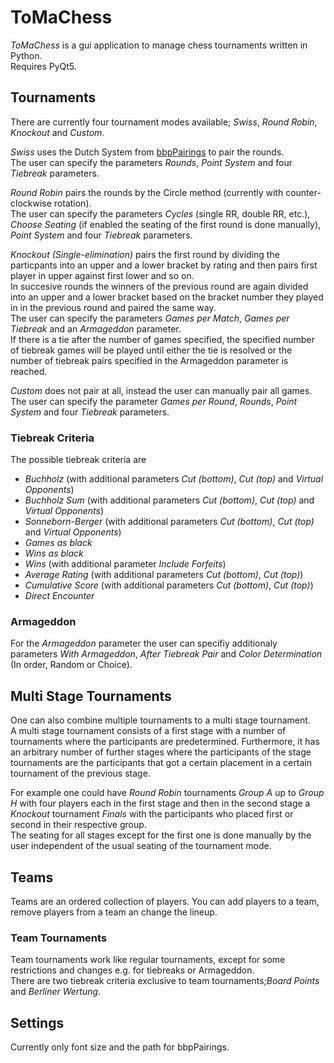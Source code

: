 # ToMaChess  
*ToMaChess* is a gui application to manage chess tournaments written in Python.  
Requires PyQt5.
  
## Tournaments  
There are currently four tournament modes available; *Swiss*, *Round Robin*, *Knockout* and *Custom*.  
  
*Swiss* uses the Dutch System from [bbpPairings](https://github.com/BieremaBoyzProgramming/bbpPairings) to pair the rounds.  
The user can specify the parameters *Rounds*, *Point System* and four *Tiebreak* parameters.  
  
*Round Robin* pairs the rounds by the Circle method (currently with counter-clockwise rotation).   
The user can specify the parameters *Cycles* (single RR, double RR, etc.), *Choose Seating* (if enabled the seating of the first round is done manually), *Point System* and four *Tiebreak* parameters.  
  
*Knockout (Single-elimination)* pairs the first round by dividing the particpants into an upper and a lower bracket by rating and then pairs first player in upper against first lower and so on.  
In succesive rounds the winners of the previous round are again divided into an upper and a lower bracket based on the bracket number they played in in the previous round and paired the same way.  
The user can specify the parameters *Games per Match*, *Games per Tiebreak* and an *Armageddon* parameter.  
If there is a tie after the number of games specified, the specified number of tiebreak games will be played until either the tie is resolved or the number of tiebreak pairs specified in the Armageddon parameter is reached.  
  
*Custom* does not pair at all, instead the user can manually pair all games.  
The user can specify the parameter *Games per Round*, *Rounds*, *Point System* and four *Tiebreak* parameters.  
  
### Tiebreak Criteria  
The possible tiebreak criteria are  
- *Buchholz* (with additional parameters *Cut (bottom)*, *Cut (top)* and *Virtual Opponents*)  
- *Buchholz Sum* (with additional parameters *Cut (bottom)*, *Cut (top)* and *Virtual Opponents*)  
- *Sonneborn-Berger* (with additional parameters *Cut (bottom)*, *Cut (top)* and *Virtual Opponents*)  
- *Games as black*  
- *Wins as black*  
- *Wins* (with additional parameter *Include Forfeits*)  
- *Average Rating* (with additional parameters *Cut (bottom)*, *Cut (top)*)  
- *Cumulative Score* (with additional parameters *Cut (bottom)*, *Cut (top)*)  
- *Direct Encounter*  
  
### Armageddon  
For the *Armageddon* parameter the user can specifiy additionaly parameters *With Armageddon*, *After Tiebreak Pair* and *Color Determination* (In order, Random or Choice).  
  
## Multi Stage Tournaments  
One can also combine multiple tournaments to a multi stage tournament.  
A multi stage tournament consists of a first stage with a number of tournaments where the participants are predetermined.
Furthermore, it has an arbitrary number of further stages where the participants of the stage tournaments are the participants that got a certain placement in  a certain tournament of the previous stage.  
  
For example one could have *Round Robin* tournaments *Group A* up to *Group H* with four players each in the first stage and then in the second stage a *Knockout* tournament *Finals* with the participants who placed first or second in their respective group.  
The seating for all stages except for the first one is done manually by the user independent of the usual seating of the tournament mode.  
  
## Teams  
Teams are an ordered collection of players.
You can add players to a team, remove players from a team an change the lineup.  
  
### Team Tournaments  
Team tournaments work like regular tournaments, except for some restrictions and changes e.g. for tiebreaks or Armageddon.  
There are two tiebreak criteria exclusive to team tournaments;*Board Points* and *Berliner Wertung*.  
  
## Settings  
Currently only font size and the path for bbpPairings.  
